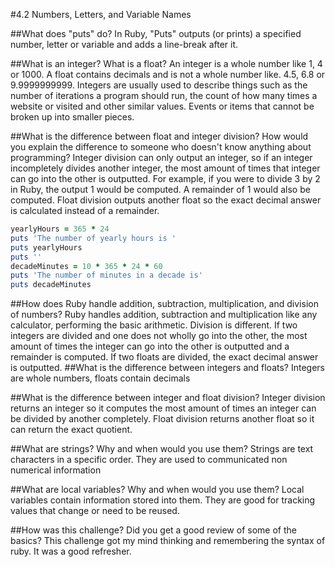 #4.2 Numbers, Letters, and Variable Names

##What does "puts" do?
In Ruby, "Puts" outputs (or prints) a specified number, letter or variable and adds a line-break after it.

##What is an integer? What is a float?
An integer is a whole number like 1, 4 or 1000. A float contains decimals and is not a whole number like. 4.5, 6.8 or 9.9999999999. Integers are usually used to describe things such as the number of iterations a program should run, the count of how many times a website or visited and other similar values. Events or items that cannot be broken up into smaller pieces.

##What is the difference between float and integer division? How would you explain the difference to someone who doesn't know anything about programming?
Integer division can only output an integer, so if an integer incompletely divides another integer, the most amount of times that integer can go into the other is outputted. For example, if you were to divide 3 by 2 in Ruby, the output 1 would be computed. A remainder of 1 would also be computed. Float division outputs another float so the exact decimal answer is calculated instead of a remainder.



```ruby
yearlyHours = 365 * 24
puts 'The number of yearly hours is '
puts yearlyHours
puts ''
decadeMinutes = 10 * 365 * 24 * 60
puts 'The number of minutes in a decade is'
puts decadeMinutes
```

##How does Ruby handle addition, subtraction, multiplication, and division of numbers?
Ruby handles addition, subtraction and multiplication like any calculator, performing the basic arithmetic. Division is different. If two integers are divided and one does not wholly go into the other, the most amount of times the integer can go into the other is outputted and a remainder is computed. If two floats are divided, the exact decimal answer is outputted.
##What is the difference between integers and floats?
Integers are whole numbers, floats contain decimals

##What is the difference between integer and float division?
Integer division returns an integer so it computes the most amount of times an integer can be divided by another completely. Float division returns another float so it can return the exact quotient.

##What are strings? Why and when would you use them?
Strings are text characters in a specific order. They are used to communicated non numerical information

##What are local variables? Why and when would you use them?
Local variables contain information stored into them. They are good for tracking values that change or need to be reused.

##How was this challenge? Did you get a good review of some of the basics?
This challenge got my mind thinking and remembering the syntax of ruby. It was a good refresher.